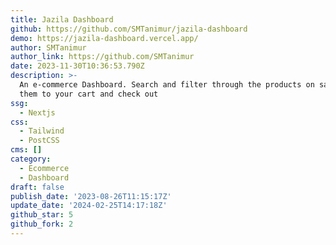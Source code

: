 ```yaml
---
title: Jazila Dashboard
github: https://github.com/SMTanimur/jazila-dashboard
demo: https://jazila-dashboard.vercel.app/
author: SMTanimur
author_link: https://github.com/SMTanimur
date: 2023-11-30T10:36:53.790Z
description: >-
  An e-commerce Dashboard. Search and filter through the products on sale, add
  them to your cart and check out
ssg:
  - Nextjs
css:
  - Tailwind
  - PostCSS
cms: []
category:
  - Ecommerce
  - Dashboard
draft: false
publish_date: '2023-08-26T11:15:17Z'
update_date: '2024-02-25T14:17:18Z'
github_star: 5
github_fork: 2
---
```

